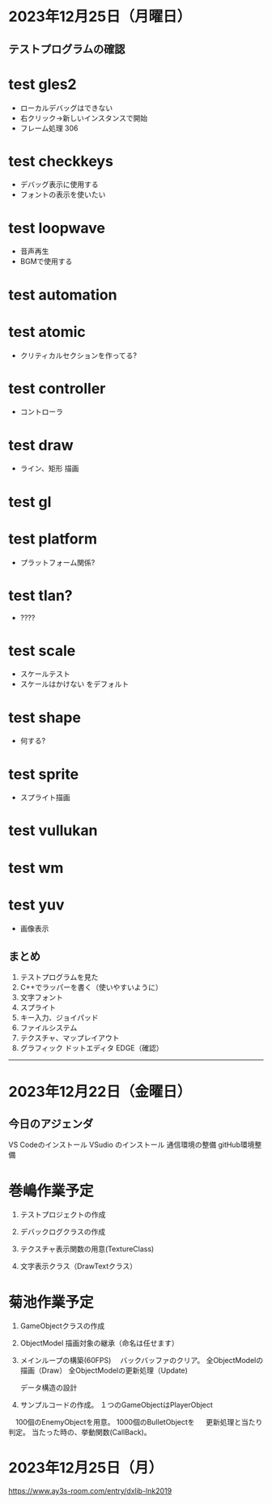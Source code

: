 # 2023年12月25日（月曜日）

## テストプログラムの確認

# test gles2
- ローカルデバッグはできない
- 右クリック→新しいインスタンスで開始
- フレーム処理 306

# test checkkeys
- デバッグ表示に使用する
- フォントの表示を使いたい

# test loopwave
- 音声再生
- BGMで使用する

# test automation

# test atomic
- クリティカルセクションを作ってる?

# test controller
- コントローラ

# test draw
- ライン、矩形 描画

# test gl

# test platform
- プラットフォーム関係?

# test tlan?
- ????

# test scale
- スケールテスト
- スケールはかけない をデフォルト

# test shape
- 何する?

# test sprite
- スプライト描画

# test vullukan

# test wm

# test yuv
- 画像表示

## まとめ
1. テストプログラムを見た
1. C++でラッパーを書く（使いやすいように）
1. 文字フォント
1. スプライト
1. キー入力、ジョイパッド
1. ファイルシステム
1. テクスチャ、マップレイアウト
1. グラフィック ドットエディタ EDGE（確認）


***


# 2023年12月22日（金曜日）

## 今日のアジェンダ
VS Codeのインストール
VSudio のインストール
通信環境の整備
gitHub環境整備


# 巻嶋作業予定
1. テストプロジェクトの作成
1. デバックログクラスの作成
1. テクスチャ表示関数の用意(TextureClass)

1. 文字表示クラス（DrawTextクラス）


# 菊池作業予定
1. GameObjectクラスの作成
1. ObjectModel 描画対象の継承（命名は任せます）

1. メインループの構築(60FPS)
　バックバッファのクリア。
    全ObjectModelの描画（Draw）
    全ObjectModelの更新処理（Update)

    データ構造の設計


 1. サンプルコードの作成。
    １つのGameObjectはPlayerObject

 　100個のEnemyObjectを用意。
    1000個のBulletObjectを
 　 更新処理と当たり判定。
    当たった時の、挙動関数(CallBack)。


# 2023年12月25日（月）

https://www.ay3s-room.com/entry/dxlib-lnk2019

